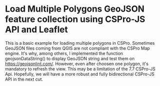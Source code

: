 # Load Multiple Polygons GeoJSON feature collection using CSPro-JS API and Leaflet
 This is a basic example for loading multiple polygons in CSPro. Sometimes GeoJSON files coming from QGIS are not compliant with 
 the CSPro Map engine. It's why, among others, I implemented the function geojsonDataString() to display GeoJSON string and test 
 them on https://geojsonlint.com/. However, even after choosen one polygon, it's mandatory to refresh the view. This may be a 
 limitation of the 7.7 CSPro-JS Api. Hopefully, we will have a more robust and fully bidirectional CSPro-JS API in the next cut.
